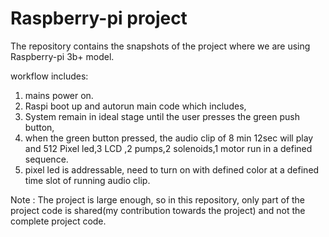 # Raspberry-pi project
The repository contains the snapshots of the project where we are using Raspberry-pi 3b+ model.

workflow includes:
1. mains power on.
2. Raspi boot up and autorun main code which includes,
3. System remain in ideal stage until the user presses the green push button,
4. when the  green button pressed, the audio clip of 8 min 12sec will play and 512 Pixel led,3 LCD ,2 pumps,2 solenoids,1 motor run in a defined sequence.
5. pixel led is addressable, need to turn on with defined color at a defined time slot of running audio clip.


Note : The project is large enough, so in this repository, only part of the project code is shared(my contribution towards the project) and not the complete project code.
